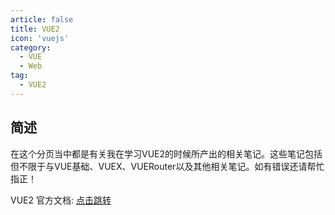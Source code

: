 ```yaml
---
article: false
title: VUE2
icon: 'vuejs'
category:
  - VUE
  - Web
tag:
  - VUE2
---
```


## 简述

在这个分页当中都是有关我在学习VUE2的时候所产出的相关笔记。这些笔记包括但不限于与VUE基础、VUEX、VUERouter以及其他相关笔记。如有错误还请帮忙指正！

VUE2 官方文档: [点击跳转](https://v2.cn.vuejs.org/)
